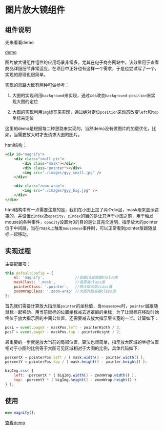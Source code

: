 # 图片放大镜组件

## 组件说明

先来看看demo

[demo](http://zhangchen2397.github.io/component/magnify/demo/)

图片放大镜组件组件的应用场景非常多，尤其在电子商务网站中，该效果用于查看商品详细细节非常适应，在项目中正好也有这样一个需求，于是也尝试写了一个，实现的原理也很简单。

实现的思路大致有两种可做参考：

1. 大图的实现利用`background`来实现，通过css改变`background-position`来实现大图的定位

2. 大图的实现利用`img`标签来实现，通过绝对定位`position`来动态改变`left`和`top`坐标来定位

这里的demo是根据每二种思路来实现的，当然demo没有做图片的加载优化，比如，当需要放大时才去请求大图的图片。

html结构：
```html
<div id="magnify">
    <div class="small-pic">
        <div class="mask"></div>
        <div class="pointer"></div>
        <img src="./images/gyy_small.jpg" />
    </div>

    <div class="zoom-wrap">
        <img src="./images/gyy_big.jpg" />
    </div>
</div>
```

html结构中有一点需要注意的是，我们在小图上加了两个div层，mask用来显示遮罩的，并设置`zIndex`及`opacity`，`zIndex`的目的是让其浮于小图之前，用于触发mouse的各种事件，`opacity`设置为0的目的是让其完全透明，指示放大的pointer位于中间层，当在mask上触发`mousemove`事件时，可以正常看到pointer层跟随鼠标一起移动。

## 实现过程

主要配置项：
```javascript
this.defaultConfig = {
    el: 'magnify',              //容器id或容器html元素
    maskClass: '.mask',         //遮罩层class值
    pointerClass: '.pointer',   //放大指示层class值
    zoomWrapClass: '.zoom-wrap' //大图外层容器class值
};
```
首先我们需要计算放大指示层`pointer`的坐标值，当`mousemove`时，`pointer`层跟随鼠标一起移动。用当前鼠标的位置坐标减去遮罩层的坐标，为了让鼠标在移动时始终位于放大指示层的中间公位置，还需要减去放大指示层长宽的一半。计算如下：

```javascript
posL = event.pageX - maskPos.left - pointerWidth / 2,
posT = event.pageY - maskPos.top - pointerHeight / 2;
```

最重要的一步就是放大当前的局部位置，算法也很简单，指示放大区域的坐标位置相对于小图的比例等于大图可见区域相对于大图的比例，具体代码如下:

```javascript
percentX = pointerPos.left / ( mask.width() - pointer.width() ),
percentY = pointerPos.top / ( mask.height() - pointer.height() );

bigImg.css( {
    left: -percentX * ( bigImg.width() - zoomWrap.width() ),
    top: -percentY * ( bigImg.height() - zoomWrap.height() )
} );
```

## 使用

```javascript
new magnify();
```

[查看demo](http://zhangchen2397.github.io/component/magnify/demo/)